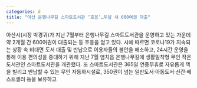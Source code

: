```yaml
---
categories: d
title: "아산 은행나무길 스마트도서관 ‘호응’…두달 새 600여권 대출"
---
```

아산시(시장 박경귀)가 지난 7월부터 은행나무길 스마트도서관을 운영하고 있는 가운데 약 2개월 간 600여권이 대출되는 등 호응을 얻고 있다. 시에 따르면 코로나19가 지속되는 상황 속 비대면 도서 대출 및 반납으로 이용자들의 불안을 해소하고, 24시간 운영을 통해 이용 편의성을 증대하기 위해 지난 7월 염치읍 은행나무길에 생활밀착형 무인 작은도서관인 스마트도서관을 개관했다. 또 스마트도서관은 365일 연중무휴로 자유롭게 책을 빌리고 반납할 수 있는 무인 자동화시설로, 350권이 넘는 일반도서·아동도서·신간·베스트셀러 등을 보유하고